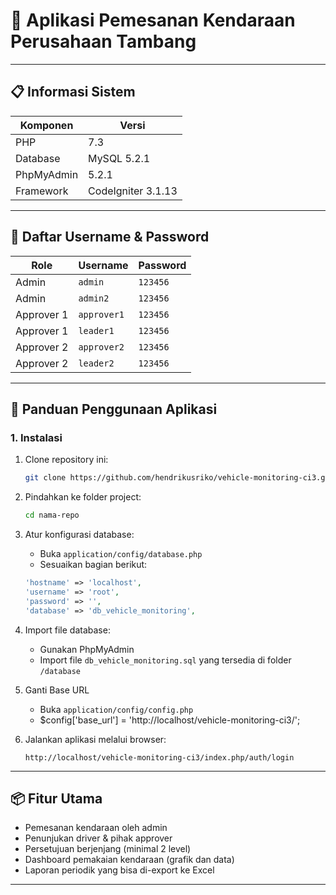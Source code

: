 # 🚗 Aplikasi Pemesanan Kendaraan Perusahaan Tambang

---

## 📋 Informasi Sistem

| Komponen   | Versi              |
| ---------- | ------------------ |
| PHP        | 7.3                |
| Database   | MySQL 5.2.1        |
| PhpMyAdmin | 5.2.1              |
| Framework  | CodeIgniter 3.1.13 |

---

## 👥 Daftar Username & Password

| Role       | Username    | Password |
| ---------- | ----------- | -------- |
| Admin      | `admin`     | `123456` |
| Admin      | `admin2`    | `123456` |
| Approver 1 | `approver1` | `123456` |
| Approver 1 | `leader1`   | `123456` |
| Approver 2 | `approver2` | `123456` |
| Approver 2 | `leader2`   | `123456` |

---

## 🚀 Panduan Penggunaan Aplikasi

### 1. Instalasi

1. Clone repository ini:
   ```bash
   git clone https://github.com/hendrikusriko/vehicle-monitoring-ci3.git
   ```
2. Pindahkan ke folder project:

   ```bash
   cd nama-repo
   ```

3. Atur konfigurasi database:

   - Buka `application/config/database.php`
   - Sesuaikan bagian berikut:

   ```php
   'hostname' => 'localhost',
   'username' => 'root',
   'password' => '',
   'database' => 'db_vehicle_monitoring',
   ```

4. Import file database:

   - Gunakan PhpMyAdmin
   - Import file `db_vehicle_monitoring.sql` yang tersedia di folder `/database`

5. Ganti Base URL

   - Buka `application/config/config.php`
   - $config['base_url'] = 'http://localhost/vehicle-monitoring-ci3/';

6. Jalankan aplikasi melalui browser:
   ```
   http://localhost/vehicle-monitoring-ci3/index.php/auth/login
   ```

---

## 📦 Fitur Utama

- Pemesanan kendaraan oleh admin
- Penunjukan driver & pihak approver
- Persetujuan berjenjang (minimal 2 level)
- Dashboard pemakaian kendaraan (grafik dan data)
- Laporan periodik yang bisa di-export ke Excel

---
